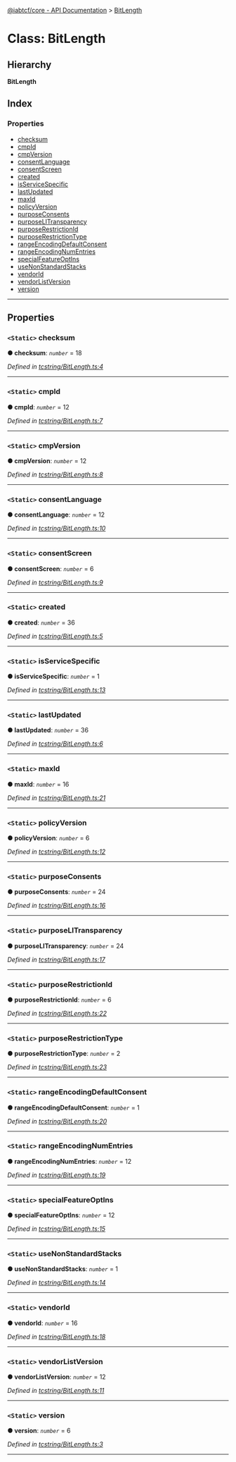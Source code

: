 [@iabtcf/core - API Documentation](../README.md) > [BitLength](../classes/bitlength.md)

# Class: BitLength

## Hierarchy

**BitLength**

## Index

### Properties

* [checksum](bitlength.md#checksum)
* [cmpId](bitlength.md#cmpid)
* [cmpVersion](bitlength.md#cmpversion)
* [consentLanguage](bitlength.md#consentlanguage)
* [consentScreen](bitlength.md#consentscreen)
* [created](bitlength.md#created)
* [isServiceSpecific](bitlength.md#isservicespecific)
* [lastUpdated](bitlength.md#lastupdated)
* [maxId](bitlength.md#maxid)
* [policyVersion](bitlength.md#policyversion)
* [purposeConsents](bitlength.md#purposeconsents)
* [purposeLITransparency](bitlength.md#purposelitransparency)
* [purposeRestrictionId](bitlength.md#purposerestrictionid)
* [purposeRestrictionType](bitlength.md#purposerestrictiontype)
* [rangeEncodingDefaultConsent](bitlength.md#rangeencodingdefaultconsent)
* [rangeEncodingNumEntries](bitlength.md#rangeencodingnumentries)
* [specialFeatureOptIns](bitlength.md#specialfeatureoptins)
* [useNonStandardStacks](bitlength.md#usenonstandardstacks)
* [vendorId](bitlength.md#vendorid)
* [vendorListVersion](bitlength.md#vendorlistversion)
* [version](bitlength.md#version)

---

## Properties

<a id="checksum"></a>

### `<Static>` checksum

**● checksum**: *`number`* = 18

*Defined in [tcstring/BitLength.ts:4](https://github.com/chrispaterson/iabtcf-es/blob/af1d026/modules/core/src/tcstring/BitLength.ts#L4)*

___
<a id="cmpid"></a>

### `<Static>` cmpId

**● cmpId**: *`number`* = 12

*Defined in [tcstring/BitLength.ts:7](https://github.com/chrispaterson/iabtcf-es/blob/af1d026/modules/core/src/tcstring/BitLength.ts#L7)*

___
<a id="cmpversion"></a>

### `<Static>` cmpVersion

**● cmpVersion**: *`number`* = 12

*Defined in [tcstring/BitLength.ts:8](https://github.com/chrispaterson/iabtcf-es/blob/af1d026/modules/core/src/tcstring/BitLength.ts#L8)*

___
<a id="consentlanguage"></a>

### `<Static>` consentLanguage

**● consentLanguage**: *`number`* = 12

*Defined in [tcstring/BitLength.ts:10](https://github.com/chrispaterson/iabtcf-es/blob/af1d026/modules/core/src/tcstring/BitLength.ts#L10)*

___
<a id="consentscreen"></a>

### `<Static>` consentScreen

**● consentScreen**: *`number`* = 6

*Defined in [tcstring/BitLength.ts:9](https://github.com/chrispaterson/iabtcf-es/blob/af1d026/modules/core/src/tcstring/BitLength.ts#L9)*

___
<a id="created"></a>

### `<Static>` created

**● created**: *`number`* = 36

*Defined in [tcstring/BitLength.ts:5](https://github.com/chrispaterson/iabtcf-es/blob/af1d026/modules/core/src/tcstring/BitLength.ts#L5)*

___
<a id="isservicespecific"></a>

### `<Static>` isServiceSpecific

**● isServiceSpecific**: *`number`* = 1

*Defined in [tcstring/BitLength.ts:13](https://github.com/chrispaterson/iabtcf-es/blob/af1d026/modules/core/src/tcstring/BitLength.ts#L13)*

___
<a id="lastupdated"></a>

### `<Static>` lastUpdated

**● lastUpdated**: *`number`* = 36

*Defined in [tcstring/BitLength.ts:6](https://github.com/chrispaterson/iabtcf-es/blob/af1d026/modules/core/src/tcstring/BitLength.ts#L6)*

___
<a id="maxid"></a>

### `<Static>` maxId

**● maxId**: *`number`* = 16

*Defined in [tcstring/BitLength.ts:21](https://github.com/chrispaterson/iabtcf-es/blob/af1d026/modules/core/src/tcstring/BitLength.ts#L21)*

___
<a id="policyversion"></a>

### `<Static>` policyVersion

**● policyVersion**: *`number`* = 6

*Defined in [tcstring/BitLength.ts:12](https://github.com/chrispaterson/iabtcf-es/blob/af1d026/modules/core/src/tcstring/BitLength.ts#L12)*

___
<a id="purposeconsents"></a>

### `<Static>` purposeConsents

**● purposeConsents**: *`number`* = 24

*Defined in [tcstring/BitLength.ts:16](https://github.com/chrispaterson/iabtcf-es/blob/af1d026/modules/core/src/tcstring/BitLength.ts#L16)*

___
<a id="purposelitransparency"></a>

### `<Static>` purposeLITransparency

**● purposeLITransparency**: *`number`* = 24

*Defined in [tcstring/BitLength.ts:17](https://github.com/chrispaterson/iabtcf-es/blob/af1d026/modules/core/src/tcstring/BitLength.ts#L17)*

___
<a id="purposerestrictionid"></a>

### `<Static>` purposeRestrictionId

**● purposeRestrictionId**: *`number`* = 6

*Defined in [tcstring/BitLength.ts:22](https://github.com/chrispaterson/iabtcf-es/blob/af1d026/modules/core/src/tcstring/BitLength.ts#L22)*

___
<a id="purposerestrictiontype"></a>

### `<Static>` purposeRestrictionType

**● purposeRestrictionType**: *`number`* = 2

*Defined in [tcstring/BitLength.ts:23](https://github.com/chrispaterson/iabtcf-es/blob/af1d026/modules/core/src/tcstring/BitLength.ts#L23)*

___
<a id="rangeencodingdefaultconsent"></a>

### `<Static>` rangeEncodingDefaultConsent

**● rangeEncodingDefaultConsent**: *`number`* = 1

*Defined in [tcstring/BitLength.ts:20](https://github.com/chrispaterson/iabtcf-es/blob/af1d026/modules/core/src/tcstring/BitLength.ts#L20)*

___
<a id="rangeencodingnumentries"></a>

### `<Static>` rangeEncodingNumEntries

**● rangeEncodingNumEntries**: *`number`* = 12

*Defined in [tcstring/BitLength.ts:19](https://github.com/chrispaterson/iabtcf-es/blob/af1d026/modules/core/src/tcstring/BitLength.ts#L19)*

___
<a id="specialfeatureoptins"></a>

### `<Static>` specialFeatureOptIns

**● specialFeatureOptIns**: *`number`* = 12

*Defined in [tcstring/BitLength.ts:15](https://github.com/chrispaterson/iabtcf-es/blob/af1d026/modules/core/src/tcstring/BitLength.ts#L15)*

___
<a id="usenonstandardstacks"></a>

### `<Static>` useNonStandardStacks

**● useNonStandardStacks**: *`number`* = 1

*Defined in [tcstring/BitLength.ts:14](https://github.com/chrispaterson/iabtcf-es/blob/af1d026/modules/core/src/tcstring/BitLength.ts#L14)*

___
<a id="vendorid"></a>

### `<Static>` vendorId

**● vendorId**: *`number`* = 16

*Defined in [tcstring/BitLength.ts:18](https://github.com/chrispaterson/iabtcf-es/blob/af1d026/modules/core/src/tcstring/BitLength.ts#L18)*

___
<a id="vendorlistversion"></a>

### `<Static>` vendorListVersion

**● vendorListVersion**: *`number`* = 12

*Defined in [tcstring/BitLength.ts:11](https://github.com/chrispaterson/iabtcf-es/blob/af1d026/modules/core/src/tcstring/BitLength.ts#L11)*

___
<a id="version"></a>

### `<Static>` version

**● version**: *`number`* = 6

*Defined in [tcstring/BitLength.ts:3](https://github.com/chrispaterson/iabtcf-es/blob/af1d026/modules/core/src/tcstring/BitLength.ts#L3)*

___

